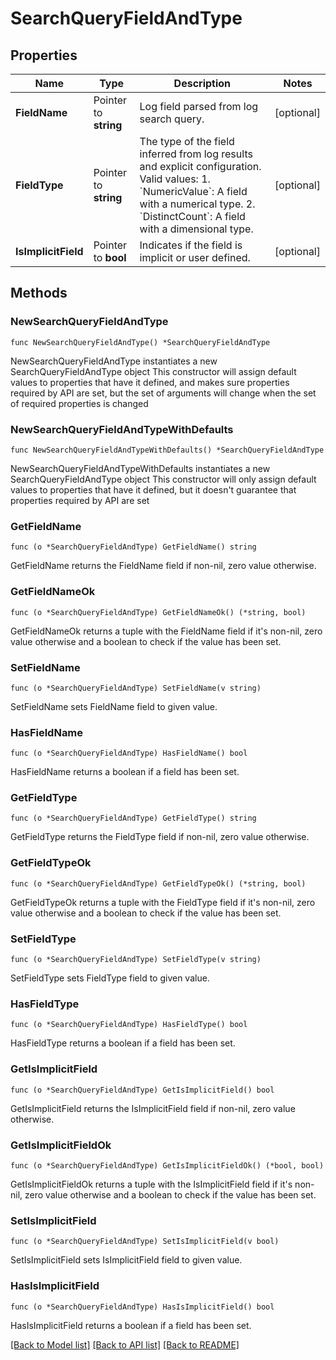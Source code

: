 # SearchQueryFieldAndType

## Properties

Name | Type | Description | Notes
------------ | ------------- | ------------- | -------------
**FieldName** | Pointer to **string** | Log field parsed from log search query. | [optional] 
**FieldType** | Pointer to **string** | The type of the field inferred from log results and explicit configuration. Valid values:   1. &#x60;NumericValue&#x60;: A field with a numerical type.   2. &#x60;DistinctCount&#x60;: A field with a dimensional type. | [optional] 
**IsImplicitField** | Pointer to **bool** | Indicates if the field is implicit or user defined. | [optional] 

## Methods

### NewSearchQueryFieldAndType

`func NewSearchQueryFieldAndType() *SearchQueryFieldAndType`

NewSearchQueryFieldAndType instantiates a new SearchQueryFieldAndType object
This constructor will assign default values to properties that have it defined,
and makes sure properties required by API are set, but the set of arguments
will change when the set of required properties is changed

### NewSearchQueryFieldAndTypeWithDefaults

`func NewSearchQueryFieldAndTypeWithDefaults() *SearchQueryFieldAndType`

NewSearchQueryFieldAndTypeWithDefaults instantiates a new SearchQueryFieldAndType object
This constructor will only assign default values to properties that have it defined,
but it doesn't guarantee that properties required by API are set

### GetFieldName

`func (o *SearchQueryFieldAndType) GetFieldName() string`

GetFieldName returns the FieldName field if non-nil, zero value otherwise.

### GetFieldNameOk

`func (o *SearchQueryFieldAndType) GetFieldNameOk() (*string, bool)`

GetFieldNameOk returns a tuple with the FieldName field if it's non-nil, zero value otherwise
and a boolean to check if the value has been set.

### SetFieldName

`func (o *SearchQueryFieldAndType) SetFieldName(v string)`

SetFieldName sets FieldName field to given value.

### HasFieldName

`func (o *SearchQueryFieldAndType) HasFieldName() bool`

HasFieldName returns a boolean if a field has been set.

### GetFieldType

`func (o *SearchQueryFieldAndType) GetFieldType() string`

GetFieldType returns the FieldType field if non-nil, zero value otherwise.

### GetFieldTypeOk

`func (o *SearchQueryFieldAndType) GetFieldTypeOk() (*string, bool)`

GetFieldTypeOk returns a tuple with the FieldType field if it's non-nil, zero value otherwise
and a boolean to check if the value has been set.

### SetFieldType

`func (o *SearchQueryFieldAndType) SetFieldType(v string)`

SetFieldType sets FieldType field to given value.

### HasFieldType

`func (o *SearchQueryFieldAndType) HasFieldType() bool`

HasFieldType returns a boolean if a field has been set.

### GetIsImplicitField

`func (o *SearchQueryFieldAndType) GetIsImplicitField() bool`

GetIsImplicitField returns the IsImplicitField field if non-nil, zero value otherwise.

### GetIsImplicitFieldOk

`func (o *SearchQueryFieldAndType) GetIsImplicitFieldOk() (*bool, bool)`

GetIsImplicitFieldOk returns a tuple with the IsImplicitField field if it's non-nil, zero value otherwise
and a boolean to check if the value has been set.

### SetIsImplicitField

`func (o *SearchQueryFieldAndType) SetIsImplicitField(v bool)`

SetIsImplicitField sets IsImplicitField field to given value.

### HasIsImplicitField

`func (o *SearchQueryFieldAndType) HasIsImplicitField() bool`

HasIsImplicitField returns a boolean if a field has been set.


[[Back to Model list]](../README.md#documentation-for-models) [[Back to API list]](../README.md#documentation-for-api-endpoints) [[Back to README]](../README.md)


